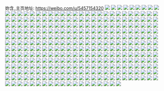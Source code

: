 妳含_主页地址: https://weibo.com/u/5457154320 
![](https://wx4.sinaimg.cn/mw2000/005XjF84ly1h8uj0t08e0j31o0280qv6.jpg) 
![](https://wx4.sinaimg.cn/mw2000/005XjF84ly1h8uj0wowo6j31o0280hdu.jpg) 
![](https://wx4.sinaimg.cn/mw2000/005XjF84ly1h8uj0uhayoj31m426mx6p.jpg) 
![](https://wx4.sinaimg.cn/mw2000/005XjF84ly1h854bgz44ij32dr36c7wk.jpg) 
![](https://wx4.sinaimg.cn/mw2000/005XjF84ly1h8548gx5wej31h125lqv6.jpg) 
![](https://wx4.sinaimg.cn/mw2000/005XjF84ly1h6k5jmzxa3j30u01407a3.jpg) 
![](https://wx4.sinaimg.cn/mw2000/005XjF84ly1h6k5jniig9j30u0154guj.jpg) 
![](https://wx4.sinaimg.cn/mw2000/005XjF84ly1h6k5iqzqadj30u0140te9.jpg) 
![](https://wx4.sinaimg.cn/mw2000/005XjF84ly1h6i22d9glnj30u014p455.jpg) 
![](https://wx4.sinaimg.cn/mw2000/005XjF84ly1h6i22di1ngj30u0140gtz.jpg) 
![](https://wx4.sinaimg.cn/mw2000/005XjF84ly1h6i22e1b9oj30u01404ci.jpg) 
![](https://wx4.sinaimg.cn/mw2000/005XjF84ly1h6i22ec1xmj30u014aqcg.jpg) 
![](https://wx4.sinaimg.cn/mw2000/005XjF84ly1h5vfzas3blj30u014043q.jpg) 
![](https://wx4.sinaimg.cn/mw2000/005XjF84ly1h5vfy92y5hj30u0140tg3.jpg) 
![](https://wx4.sinaimg.cn/mw2000/005XjF84ly1h5vfx6fdfdj30u016dtg0.jpg) 
![](https://wx4.sinaimg.cn/mw2000/005XjF84ly1h5dqonqg9rj30u0140qfq.jpg) 
![](https://wx4.sinaimg.cn/mw2000/005XjF84ly1h5dqop4w3dj30u0140wpo.jpg) 
![](https://wx4.sinaimg.cn/mw2000/005XjF84ly1h5dqoqbmd3j30u01407dg.jpg) 
![](https://wx4.sinaimg.cn/mw2000/005XjF84ly1h5dqot9jsuj30u0140137.jpg) 
![](https://wx4.sinaimg.cn/mw2000/005XjF84ly1h5dqorwdmbj30u0140amf.jpg) 
![](https://wx4.sinaimg.cn/mw2000/005XjF84ly1h5dqoudbarj30u0140ahj.jpg) 
![](https://wx4.sinaimg.cn/mw2000/005XjF84ly1h5dqom9kjxj30u014010f.jpg) 
![](https://wx4.sinaimg.cn/mw2000/005XjF84ly1h5dqov8rplj30u0140q9r.jpg) 
![](https://wx4.sinaimg.cn/mw2000/005XjF84ly1h5dqowagqjj30u0140akm.jpg) 
![](https://wx4.sinaimg.cn/mw2000/005XjF84ly1h4w5q3z9y7j31o02yonpd.jpg) 
![](https://wx4.sinaimg.cn/mw2000/005XjF84ly1h4ltmd10jpj31qo2bkkjl.jpg) 
![](https://wx4.sinaimg.cn/mw2000/005XjF84ly1h4ltmjauxaj32c0340kjl.jpg) 
![](https://wx4.sinaimg.cn/mw2000/005XjF84ly1h4jikwtb3sj30u014048b.jpg) 
![](https://wx4.sinaimg.cn/mw2000/005XjF84ly1h4ewvtcosej30u0140n8f.jpg) 
![](https://wx4.sinaimg.cn/mw2000/005XjF84ly1h4eko1gxhyj30u0140qbb.jpg) 
![](https://wx4.sinaimg.cn/mw2000/005XjF84ly1h4eko0wy52j30u01407e9.jpg) 
![](https://wx4.sinaimg.cn/mw2000/005XjF84ly1h3tvzwdsz3j32c03404qr.jpg) 
![](https://wx4.sinaimg.cn/mw2000/005XjF84ly1h3tvzx1cnbj31o0280hdt.jpg) 
![](https://wx4.sinaimg.cn/mw2000/005XjF84ly1h3tvzylwlaj32c03404qq.jpg) 
![](https://wx4.sinaimg.cn/mw2000/005XjF84ly1h3tw00i3m6j32c0340u0y.jpg) 
![](https://wx4.sinaimg.cn/mw2000/005XjF84ly1h3lvc76o9sj32c0340e83.jpg) 
![](https://wx4.sinaimg.cn/mw2000/005XjF84ly1h3lvc5d38ij32c03404qq.jpg) 
![](https://wx4.sinaimg.cn/mw2000/005XjF84ly1h3lvbly48nj32c03404qr.jpg) 
![](https://wx4.sinaimg.cn/mw2000/005XjF84ly1h3lvac6avaj31c0200e1s.jpg) 
![](https://wx4.sinaimg.cn/mw2000/005XjF84ly1h3lv6eml80j31o028mkjl.jpg) 
![](https://wx4.sinaimg.cn/mw2000/005XjF84ly1h3lv6fhd6qj31o02801kx.jpg) 
![](https://wx4.sinaimg.cn/mw2000/005XjF84ly1h3lv6gfqr0j32c03407wi.jpg) 
![](https://wx4.sinaimg.cn/mw2000/005XjF84ly1h3lv3gt95cj30mi0u0agq.jpg) 
![](https://wx4.sinaimg.cn/mw2000/005XjF84ly1h3lv3yseyzj30mi0u0gug.jpg) 
![](https://wx4.sinaimg.cn/mw2000/005XjF84ly1h3lv12eiqpj32c0340kjn.jpg) 
![](https://wx4.sinaimg.cn/mw2000/005XjF84ly1h3lv13wj8lj32c02c0x6p.jpg) 
![](https://wx4.sinaimg.cn/mw2000/005XjF84ly1h2qdmeewmoj30u013z7ee.jpg) 
![](https://wx4.sinaimg.cn/mw2000/005XjF84ly1h2m2076xc6j30u0140wny.jpg) 
![](https://wx4.sinaimg.cn/mw2000/005XjF84ly1h2cus9u9y6j30u0140119.jpg) 
![](https://wx4.sinaimg.cn/mw2000/005XjF84ly1h26yn7ackuj30u0140tjj.jpg) 
![](https://wx4.sinaimg.cn/mw2000/005XjF84ly1h26yn7n0kjj30u0140k3m.jpg) 
![](https://wx4.sinaimg.cn/mw2000/005XjF84ly1h26yn800q2j30u0140alo.jpg) 
![](https://wx4.sinaimg.cn/mw2000/005XjF84ly1h23plw6xeaj30u0140wkb.jpg) 
![](https://wx4.sinaimg.cn/mw2000/005XjF84ly1h23plvpv17j30u0140q8k.jpg) 
![](https://wx4.sinaimg.cn/mw2000/005XjF84ly1h23pm8c46sj30u0140n80.jpg) 
![](https://wx4.sinaimg.cn/mw2000/005XjF84ly1h0s8ywl23fj31l7280hdt.jpg) 
![](https://wx4.sinaimg.cn/mw2000/005XjF84ly1h0s8yane0qj32c0340hdv.jpg) 
![](https://wx4.sinaimg.cn/mw2000/005XjF84ly1h0s8ybpfebj32c0340kjm.jpg) 
![](https://wx4.sinaimg.cn/mw2000/005XjF84ly1gygzt3x45xj30u01407d8.jpg) 
![](https://wx4.sinaimg.cn/mw2000/005XjF84ly1gygzt3gb5gj30u015dgs3.jpg) 
![](https://wx4.sinaimg.cn/mw2000/005XjF84ly1gxsir7w0usj31o02801ky.jpg) 
![](https://wx4.sinaimg.cn/mw2000/005XjF84ly1gxsir717ngj32c0340u0y.jpg) 
![](https://wx4.sinaimg.cn/mw2000/005XjF84ly1gxsir8hyr1j31o0280u0x.jpg) 
![](https://wx4.sinaimg.cn/mw2000/005XjF84ly1gxsir9bn32j327533znpe.jpg) 
![](https://wx4.sinaimg.cn/mw2000/005XjF84ly1gw6wwikdc8j31jr285e81.jpg) 
![](https://wx4.sinaimg.cn/mw2000/005XjF84ly1gw6wwhwa5mj32c0340x6q.jpg) 
![](https://wx4.sinaimg.cn/mw2000/005XjF84ly1gv3p6njwtxj62c0340hdv02.jpg) 
![](https://wx4.sinaimg.cn/mw2000/005XjF84ly1gv3p3gwrn5j61mc25sb2902.jpg) 
![](https://wx4.sinaimg.cn/mw2000/005XjF84ly1gv3p3gbz8zj61mc25s4qp02.jpg) 
![](https://wx4.sinaimg.cn/mw2000/005XjF84ly1gue451mfvqj62c02c0kjl02.jpg) 
![](https://wx4.sinaimg.cn/mw2000/005XjF84ly1gue45392kpj32c02c0e83.jpg) 
![](https://wx4.sinaimg.cn/mw2000/005XjF84ly1gu1x4arqymj61o02807wh02.jpg) 
![](https://wx4.sinaimg.cn/mw2000/005XjF84ly1gu1x4a7v7tj61o0280hdt02.jpg) 
![](https://wx4.sinaimg.cn/mw2000/005XjF84ly1gu1x1lxrvgj62c02c0kjm02.jpg) 
![](https://wx4.sinaimg.cn/mw2000/005XjF84ly1gu1x1n6p42j62c02c0kjm02.jpg) 
![](https://wx4.sinaimg.cn/mw2000/005XjF84ly1gu1x1krutbj62c02c0b2b02.jpg) 
![](https://wx4.sinaimg.cn/mw2000/005XjF84ly1gu1x1nl5xxj60wi0wi49t02.jpg) 
![](https://wx4.sinaimg.cn/mw2000/005XjF84ly1gtfecufljgj62c02c04qq02.jpg) 
![](https://wx4.sinaimg.cn/mw2000/005XjF84ly1gtfebffwt0j61o028i4qq02.jpg) 
![](https://wx4.sinaimg.cn/mw2000/005XjF84ly1gtfebgcaufj61o02807wi02.jpg) 
![](https://wx4.sinaimg.cn/mw2000/005XjF84ly1gt4wnpetkhj31o0280b2a.jpg) 
![](https://wx4.sinaimg.cn/mw2000/005XjF84ly1gt4wnojj34j326h2yukjp.jpg) 
![](https://wx4.sinaimg.cn/mw2000/005XjF84ly1gt07uk68mlj32c03407wj.jpg) 
![](https://wx4.sinaimg.cn/mw2000/005XjF84ly1gsvgg78pmhj31o0280b29.jpg) 
![](https://wx4.sinaimg.cn/mw2000/005XjF84ly1gsmkfra3kuj33402c0u0x.jpg) 
![](https://wx4.sinaimg.cn/mw2000/005XjF84ly1gshxyrn0rsj32c02c01kz.jpg) 
![](https://wx4.sinaimg.cn/mw2000/005XjF84ly1gsgu7941juj32c02c07wk.jpg) 
![](https://wx4.sinaimg.cn/mw2000/005XjF84ly1gsfl39gmd5j328p28pe83.jpg) 
![](https://wx4.sinaimg.cn/mw2000/005XjF84ly1gsfl37qjfsj32c02c0e83.jpg) 
![](https://wx4.sinaimg.cn/mw2000/005XjF84ly1gsb0snnbt2j32c02c0e82.jpg) 
![](https://wx4.sinaimg.cn/mw2000/005XjF84ly1gs9ooka97ej32c02c0u0y.jpg) 
![](https://wx4.sinaimg.cn/mw2000/005XjF84ly1gs8nf4jpsuj31o0280x6p.jpg) 
![](https://wx4.sinaimg.cn/mw2000/005XjF84ly1gs8nemcifyj31mc25sb29.jpg) 
![](https://wx4.sinaimg.cn/mw2000/005XjF84ly1gs8nelg0k7j31o0280qv5.jpg) 
![](https://wx4.sinaimg.cn/mw2000/005XjF84ly1gs8nen28uxj31mc25s7wh.jpg) 
![](https://wx4.sinaimg.cn/mw2000/005XjF84ly1gs441nki3cj30u00u07gd.jpg) 
![](https://wx4.sinaimg.cn/mw2000/005XjF84ly1gs2sn5u3pfj32c02c0u0y.jpg) 
![](https://wx4.sinaimg.cn/mw2000/005XjF84ly1gs2sn6yp1uj32c02c04qq.jpg) 
![](https://wx4.sinaimg.cn/mw2000/005XjF84ly1gs1t6usktnj62c02c0e8202.jpg) 
![](https://wx4.sinaimg.cn/mw2000/005XjF84ly1gs1t6yn5gsj32c02c0qv6.jpg) 
![](https://wx4.sinaimg.cn/mw2000/005XjF84ly1gs1t71tcl9j32c03404qq.jpg) 
![](https://wx4.sinaimg.cn/mw2000/005XjF84ly1gs0n0gn82gj30u00u0wlc.jpg) 
![](https://wx4.sinaimg.cn/mw2000/005XjF84ly1grz57b8bcfj30u014dqia.jpg) 
![](https://wx4.sinaimg.cn/mw2000/005XjF84ly1grz57c6kd3j60u01swx0402.jpg) 
![](https://wx4.sinaimg.cn/mw2000/005XjF84ly1gruj06qljij30u00u0136.jpg) 
![](https://wx4.sinaimg.cn/mw2000/005XjF84ly1grubn548lbj32c02c0e82.jpg) 
![](https://wx4.sinaimg.cn/mw2000/005XjF84ly1grts4775zwj31o0280u0x.jpg) 
![](https://wx4.sinaimg.cn/mw2000/005XjF84ly1grts47xsp6j31il279x6p.jpg) 
![](https://wx4.sinaimg.cn/mw2000/005XjF84ly1groujsneqaj61o02807wi02.jpg) 
![](https://wx4.sinaimg.cn/mw2000/005XjF84ly1groujtq00oj32c0340qv7.jpg) 
![](https://wx4.sinaimg.cn/mw2000/005XjF84ly1groujvjzz5j329y2vax6t.jpg) 
![](https://wx4.sinaimg.cn/mw2000/005XjF84ly1groujwtta9j32a12z7npf.jpg) 
![](https://wx4.sinaimg.cn/mw2000/005XjF84ly1grmq9utd4xj30u00u07fh.jpg) 
![](https://wx4.sinaimg.cn/mw2000/005XjF84ly1grm98jhc4pj33402c0b2b.jpg) 
![](https://wx4.sinaimg.cn/mw2000/005XjF84ly1gribxwevsij32c02c01kx.jpg) 
![](https://wx4.sinaimg.cn/mw2000/005XjF84ly1gribk1yvzfj32c0340qv6.jpg) 
![](https://wx4.sinaimg.cn/mw2000/005XjF84ly1gribk2zw0jj32c02c07wi.jpg) 
![](https://wx4.sinaimg.cn/mw2000/005XjF84ly1grflrsniqvj32c02c0u0y.jpg) 
![](https://wx4.sinaimg.cn/mw2000/005XjF84ly1grflrrryexj32c02c0kjm.jpg) 
![](https://wx4.sinaimg.cn/mw2000/005XjF84ly1grauhhb0pgj32c02c0x6r.jpg) 
![](https://wx4.sinaimg.cn/mw2000/005XjF84ly1grauhiupdwj33402c07wh.jpg) 
![](https://wx4.sinaimg.cn/mw2000/005XjF84ly1grauhkijgkj32c02c07wk.jpg) 
![](https://wx4.sinaimg.cn/mw2000/005XjF84ly1gr9n8cfl37j32c02c04qq.jpg) 
![](https://wx4.sinaimg.cn/mw2000/005XjF84ly1gr9n8gd8tmj32c02c01kz.jpg) 
![](https://wx4.sinaimg.cn/mw2000/005XjF84ly1gr8kxhc0fdj31kw2dc4qs.jpg) 
![](https://wx4.sinaimg.cn/mw2000/005XjF84ly1gr8epkgqvkj62c02c0e8302.jpg) 
![](https://wx4.sinaimg.cn/mw2000/005XjF84ly1gr8epmmv0rj32c02c0hdv.jpg) 
![](https://wx4.sinaimg.cn/mw2000/005XjF84ly1gr8epj7jgcj32c02c0kjn.jpg) 
![](https://wx4.sinaimg.cn/mw2000/005XjF84ly1gr8epo07ojj32c02c0hdv.jpg) 
![](https://wx4.sinaimg.cn/mw2000/005XjF84ly1gr7kmck0h0j32c02c0b2b.jpg) 
![](https://wx4.sinaimg.cn/mw2000/005XjF84ly1gr7kmfbsskj62c02c01kz02.jpg) 
![](https://wx4.sinaimg.cn/mw2000/005XjF84ly1gr2sxdssczj30u00u04qp.jpg) 
![](https://wx4.sinaimg.cn/mw2000/005XjF84ly1gqzn6xk1a2j32c02c0kjm.jpg) 
![](https://wx4.sinaimg.cn/mw2000/005XjF84ly1gqzn6z648uj32c02c04qq.jpg) 
![](https://wx4.sinaimg.cn/mw2000/005XjF84ly1gqzn70gn26j32c02c07wi.jpg) 
![](https://wx4.sinaimg.cn/mw2000/005XjF84ly1gqzjagfec4j62c02c01l002.jpg) 
![](https://wx4.sinaimg.cn/mw2000/005XjF84ly1gqzjakk5n4j32c02c07wk.jpg) 
![](https://wx4.sinaimg.cn/mw2000/005XjF84ly1gqzjac5ba2j32c02c0hdu.jpg) 
![](https://wx4.sinaimg.cn/mw2000/005XjF84ly1gqz5soux20j32c02c0kjn.jpg) 
![](https://wx4.sinaimg.cn/mw2000/005XjF84ly1gqvu8irguyj61o02804qp02.jpg) 
![](https://wx4.sinaimg.cn/mw2000/005XjF84ly1gqvu8d5tmwj31o02801kx.jpg) 
![](https://wx4.sinaimg.cn/mw2000/005XjF84ly1gqvu8fqjbgj31o0234b29.jpg) 
![](https://wx4.sinaimg.cn/mw2000/005XjF84ly1gqvu8lupp9j31o0280b29.jpg) 
![](https://wx4.sinaimg.cn/mw2000/005XjF84ly1gqtuuhdsysj32c02c0kjm.jpg) 
![](https://wx4.sinaimg.cn/mw2000/005XjF84ly1gqtuuife5hj33402c0b29.jpg) 
![](https://wx4.sinaimg.cn/mw2000/005XjF84ly1gqaa8be4a8j32c03404qs.jpg) 
![](https://wx4.sinaimg.cn/mw2000/005XjF84ly1gqaa8dau1pj33402c0npf.jpg) 
![](https://wx4.sinaimg.cn/mw2000/005XjF84ly1gpo67o34e8j32c02c0x6q.jpg) 
![](https://wx4.sinaimg.cn/mw2000/005XjF84ly1gpnz453hvxj31o02807wi.jpg) 
![](https://wx4.sinaimg.cn/mw2000/005XjF84ly1gpnz43sacpj32c03407wj.jpg) 
![](https://wx4.sinaimg.cn/mw2000/005XjF84ly1gpezniqbvuj32c02c0x6q.jpg) 
![](https://wx4.sinaimg.cn/mw2000/005XjF84ly1gowfg4gk20j31o0280qv5.jpg) 
![](https://wx4.sinaimg.cn/mw2000/005XjF84ly1gowetko0e1j30t70luaek.jpg) 
![](https://wx4.sinaimg.cn/mw2000/005XjF84ly1goaletc3uqj30wi1g6ql3.jpg) 
![](https://wx4.sinaimg.cn/mw2000/005XjF84ly1goale3l9lfj31o02807wj.jpg) 
![](https://wx4.sinaimg.cn/mw2000/005XjF84ly1goale5ky27j31o0280u0z.jpg) 
![](https://wx4.sinaimg.cn/mw2000/005XjF84ly1goale8mculj31o027yhdu.jpg) 
![](https://wx4.sinaimg.cn/mw2000/005XjF84ly1goaleanga1j31o0280e83.jpg) 
![](https://wx4.sinaimg.cn/mw2000/005XjF84ly1gnv9910etaj30u015gn83.jpg) 
![](https://wx4.sinaimg.cn/mw2000/005XjF84ly1gnryvhg58yj31o01o0e81.jpg) 
![](https://wx4.sinaimg.cn/mw2000/005XjF84ly1gnryvhz1f0j30u00u047k.jpg) 
![](https://wx4.sinaimg.cn/mw2000/005XjF84ly1gni5zg9jipj32c0340qv5.jpg) 
![](https://wx4.sinaimg.cn/mw2000/005XjF84ly1gn7wmp9lioj32c02c07wh.jpg) 
![](https://wx4.sinaimg.cn/mw2000/005XjF84ly1gms64wmqbfj30u00u00yb.jpg) 
![](https://wx4.sinaimg.cn/mw2000/005XjF84ly1gms64us822j30u00u0gtx.jpg) 
![](https://wx4.sinaimg.cn/mw2000/005XjF84ly1gm9l8xs93ej30rs15utpk.jpg) 
![](https://wx4.sinaimg.cn/mw2000/005XjF84ly1gm1kogjkgwj30u014un9u.jpg) 
![](https://wx4.sinaimg.cn/mw2000/005XjF84ly1gltlmd1ybmj32c02c0u0x.jpg) 
![](https://wx4.sinaimg.cn/mw2000/005XjF84ly1gltlmbt4fsj32c0340u0y.jpg) 
![](https://wx4.sinaimg.cn/mw2000/005XjF84ly1gl6ysnr63jj30u0140k46.jpg) 
![](https://wx4.sinaimg.cn/mw2000/005XjF84ly1gkzd2mx0y7j32c02c0x6p.jpg) 
![](https://wx4.sinaimg.cn/mw2000/005XjF84ly1gk30m6v1m7j32c0340hdu.jpg) 
![](https://wx4.sinaimg.cn/mw2000/005XjF84ly1gk30m7y9xdj32c0340hdu.jpg) 
![](https://wx4.sinaimg.cn/mw2000/005XjF84ly1gk30m93bqcj32c0340e82.jpg) 
![](https://wx4.sinaimg.cn/mw2000/005XjF84ly1gk2zdx2ts9j33402c0qv6.jpg) 
![](https://wx4.sinaimg.cn/mw2000/005XjF84ly1gk2zbpx0fjj31mk280b29.jpg) 
![](https://wx4.sinaimg.cn/mw2000/005XjF84ly1gk2zbqkofsj32c03404qp.jpg) 
![](https://wx4.sinaimg.cn/mw2000/005XjF84ly1gje9s6hlqcj33402c04qu.jpg) 
![](https://wx4.sinaimg.cn/mw2000/005XjF84ly1gje9s775jdj31400u0af6.jpg) 
![](https://wx4.sinaimg.cn/mw2000/005XjF84ly1gje9qsqcbvj31rh2dckjl.jpg) 
![](https://wx4.sinaimg.cn/mw2000/005XjF84ly1gje9qtmg8yj31se2dchdt.jpg) 
![](https://wx4.sinaimg.cn/mw2000/005XjF84ly1gje9quftodj31s02dc1ky.jpg) 
![](https://wx4.sinaimg.cn/mw2000/005XjF84ly1gix2gr9ikoj30u0140n7y.jpg) 
![](https://wx4.sinaimg.cn/mw2000/005XjF84ly1gix2gqhuzfj310q0u0k0f.jpg) 
![](https://wx4.sinaimg.cn/mw2000/005XjF84ly1gix2fgidsij30u0140dm4.jpg) 
![](https://wx4.sinaimg.cn/mw2000/005XjF84ly1gimjlia9bmj31lh24f7wh.jpg) 
![](https://wx4.sinaimg.cn/mw2000/005XjF84ly1gimjlirv7vj31p629ce81.jpg) 
![](https://wx4.sinaimg.cn/mw2000/005XjF84ly1gimjll2gnwj31o02801ky.jpg) 
![](https://wx4.sinaimg.cn/mw2000/005XjF84ly1gimjljei2dj31s02dc1kx.jpg) 
![](https://wx4.sinaimg.cn/mw2000/005XjF84ly1gimjlh5w38j31o02887wh.jpg) 
![](https://wx4.sinaimg.cn/mw2000/005XjF84ly1gimjlk0hpkj31k6268b29.jpg) 
![](https://wx4.sinaimg.cn/mw2000/005XjF84ly1gii449k4l9j30u01407e3.jpg) 
![](https://wx4.sinaimg.cn/mw2000/005XjF84ly1gii448wyvgj30u0140k0d.jpg) 
![](https://wx4.sinaimg.cn/mw2000/005XjF84ly1gib1o5i00jj31l827zkjl.jpg) 
![](https://wx4.sinaimg.cn/mw2000/005XjF84ly1gib1o4fxfdj31hu27ze81.jpg) 
![](https://wx4.sinaimg.cn/mw2000/005XjF84ly1ghrxzczuw3j318r0u0ws1.jpg) 
![](https://wx4.sinaimg.cn/mw2000/005XjF84ly1ghplyyv0dqj30tu0tu7wh.jpg) 
![](https://wx4.sinaimg.cn/mw2000/005XjF84ly1ghplyv6wcuj30z20ty4qp.jpg) 
![](https://wx4.sinaimg.cn/mw2000/005XjF84ly1ghl1lzbzhnj31o0280u0x.jpg) 
![](https://wx4.sinaimg.cn/mw2000/005XjF84ly1ghl1mhffpvj31o0280kjm.jpg) 
![](https://wx4.sinaimg.cn/mw2000/005XjF84ly1ghl1mgoxqij31o0280x6p.jpg) 
![](https://wx4.sinaimg.cn/mw2000/005XjF84ly1ghl1mixs3aj31ye2lvnpe.jpg) 
![](https://wx4.sinaimg.cn/mw2000/005XjF84ly1ghl1j8xp0fj31o02807wj.jpg) 
![](https://wx4.sinaimg.cn/mw2000/005XjF84ly1ghg9osihgsj31o02801kx.jpg) 
![](https://wx4.sinaimg.cn/mw2000/005XjF84ly1ghck2adu3cj32c02c0qpd.jpg) 
![](https://wx4.sinaimg.cn/mw2000/005XjF84ly1gh63jqxxdcj31o029k4qq.jpg) 
![](https://wx4.sinaimg.cn/mw2000/005XjF84ly1gh63js84ikj31kg28zkjl.jpg) 
![](https://wx4.sinaimg.cn/mw2000/005XjF84ly1ggxvrrc99gj32c02c0ttr.jpg) 
![](https://wx4.sinaimg.cn/mw2000/005XjF84ly1ggicubuhkhj31o028wnpe.jpg) 
![](https://wx4.sinaimg.cn/mw2000/005XjF84ly1ggicuanz6xj32am3401kz.jpg) 
![](https://wx4.sinaimg.cn/mw2000/005XjF84ly1ggicud1ze1j31o0280hdu.jpg) 
![](https://wx4.sinaimg.cn/mw2000/005XjF84ly1ggckzpsoixj316o1kw7j9.jpg) 
![](https://wx4.sinaimg.cn/mw2000/005XjF84ly1ggckzq4uxxj316o1kwe2r.jpg) 
![](https://wx4.sinaimg.cn/mw2000/005XjF84ly1ggckzqxma3j32bo31lu0y.jpg) 
![](https://wx4.sinaimg.cn/mw2000/005XjF84ly1ggckzp6t0nj316o1lie25.jpg) 
![](https://wx4.sinaimg.cn/mw2000/005XjF84ly1gfr45v80f4j31kw2dcx6t.jpg) 
![](https://wx4.sinaimg.cn/mw2000/005XjF84ly1gfpwryyrt5j31o01o07wh.jpg) 
![](https://wx4.sinaimg.cn/mw2000/005XjF84ly1gfpwrzmaqhj31o01o0qql.jpg) 
![](https://wx4.sinaimg.cn/mw2000/005XjF84ly1gf8fp3verrj316o1kw169.jpg) 
![](https://wx4.sinaimg.cn/mw2000/005XjF84ly1gf8fp4pqlrj316o1kwqv6.jpg) 
![](https://wx4.sinaimg.cn/mw2000/005XjF84ly1gf8fp3lhbkj316o1kwb29.jpg) 
![](https://wx4.sinaimg.cn/mw2000/005XjF84ly1gf0iu1pithj31o01o04hm.jpg) 
![](https://wx4.sinaimg.cn/mw2000/005XjF84ly1gf0iu0gmzsj32c02c0b29.jpg) 
![](https://wx4.sinaimg.cn/mw2000/005XjF84ly1gepy6jndamj30u01400zu.jpg) 
![](https://wx4.sinaimg.cn/mw2000/005XjF84ly1gepy6s1k8gj30u0140wpj.jpg) 
![](https://wx4.sinaimg.cn/mw2000/005XjF84ly1gee9jex4s9j324z2z4hdv.jpg) 
![](https://wx4.sinaimg.cn/mw2000/005XjF84ly1gee9jg6kodj3270318u0y.jpg) 
![](https://wx4.sinaimg.cn/mw2000/005XjF84ly1gee9jdm2zlj326a2xcnpf.jpg) 
![](https://wx4.sinaimg.cn/mw2000/005XjF84ly1gee9jhbmv2j32ad340npf.jpg) 
![](https://wx4.sinaimg.cn/mw2000/005XjF84ly1ge6eu2wyeoj32c034sx6q.jpg) 
![](https://wx4.sinaimg.cn/mw2000/005XjF84ly1ge6eu1mf07j32bf2yoqv6.jpg) 
![](https://wx4.sinaimg.cn/mw2000/005XjF84ly1ge6eu4es9uj33402d2qv6.jpg) 
![](https://wx4.sinaimg.cn/mw2000/005XjF84ly1ge6et1v92oj31ay1nz1kx.jpg) 
![](https://wx4.sinaimg.cn/mw2000/005XjF84ly1ge6et1hvtdj31kw1kwqgp.jpg) 
![](https://wx4.sinaimg.cn/mw2000/005XjF84ly1ge6et3bmwuj32c0340npd.jpg) 
![](https://wx4.sinaimg.cn/mw2000/005XjF84ly1ge6et4gof7j32c02c0b2a.jpg) 
![](https://wx4.sinaimg.cn/mw2000/005XjF84ly1gdx03x1zkaj316o1kub29.jpg) 
![](https://wx4.sinaimg.cn/mw2000/005XjF84ly1gd4zo1g9f4j32c03407wj.jpg) 
![](https://wx4.sinaimg.cn/mw2000/005XjF84ly1gd4zo2afo6j32c02c018e.jpg) 
![](https://wx4.sinaimg.cn/mw2000/005XjF84ly1gco3kr97ifj31o01o0hdt.jpg) 
![](https://wx4.sinaimg.cn/mw2000/005XjF84ly1gcfnucf8a8j32c02c0b29.jpg) 
![](https://wx4.sinaimg.cn/mw2000/005XjF84ly1gc0w894i4ij316o17qhdt.jpg) 
![](https://wx4.sinaimg.cn/mw2000/005XjF84ly1gc0w88b9dnj316o17m1ky.jpg) 
![](https://wx4.sinaimg.cn/mw2000/005XjF84ly1gc0w8abz4kj32c0340x6p.jpg) 
![](https://wx4.sinaimg.cn/mw2000/005XjF84ly1gc0w8b7viuj32c0340u0x.jpg) 
![](https://wx4.sinaimg.cn/mw2000/005XjF84ly1gbg2yivoxsj32c0340e83.jpg) 
![](https://wx4.sinaimg.cn/mw2000/005XjF84ly1gbg2yjxuw2j32c0340kjm.jpg) 
![](https://wx4.sinaimg.cn/mw2000/005XjF84ly1gbab4x73ntj31o0280b29.jpg) 
![](https://wx4.sinaimg.cn/mw2000/005XjF84ly1gbab4zs1p2j31o0280e81.jpg) 
![](https://wx4.sinaimg.cn/mw2000/005XjF84ly1gb5dsyt4uej30u014m4gr.jpg) 
![](https://wx4.sinaimg.cn/mw2000/005XjF84ly1gb5dsxgelwj30u0140dtp.jpg) 
![](https://wx4.sinaimg.cn/mw2000/005XjF84ly1gawehr3ou2j32c0340u0x.jpg) 
![](https://wx4.sinaimg.cn/mw2000/005XjF84ly1gawehrsgqej32c0340e81.jpg) 
![](https://wx4.sinaimg.cn/mw2000/005XjF84ly1gawehtni6lj31o0280e81.jpg) 
![](https://wx4.sinaimg.cn/mw2000/005XjF84ly1gawei0sdycj32c02c0kgj.jpg) 
![](https://wx4.sinaimg.cn/mw2000/005XjF84ly1gawaig92i6j32482tqhdt.jpg) 
![](https://wx4.sinaimg.cn/mw2000/005XjF84ly1gawaih465zj32c0340qv5.jpg) 
![](https://wx4.sinaimg.cn/mw2000/005XjF84ly1gawaijpo50j32c03404qv.jpg) 
![](https://wx4.sinaimg.cn/mw2000/005XjF84ly1gawail5dglj32c02c0nj0.jpg) 
![](https://wx4.sinaimg.cn/mw2000/005XjF84ly1gar3ucm2wtj30u00u07ec.jpg) 
![](https://wx4.sinaimg.cn/mw2000/005XjF84ly1g9qsp0j749j316h1b4awy.jpg) 
![](https://wx4.sinaimg.cn/mw2000/005XjF84ly1g9hk8jecr6j32c0340hdt.jpg) 
![](https://wx4.sinaimg.cn/mw2000/005XjF84ly1g974ojnns9j31o01o01fb.jpg) 
![](https://wx4.sinaimg.cn/mw2000/005XjF84ly1g974oj60b8j31o01o0aty.jpg) 
![](https://wx4.sinaimg.cn/mw2000/005XjF84ly1g8wg538tl9j32c03401l2.jpg) 
![](https://wx4.sinaimg.cn/mw2000/005XjF84ly1g8wg53wxs6j32c03401kx.jpg) 
![](https://wx4.sinaimg.cn/mw2000/005XjF84ly1g889hk5542j30u00u079h.jpg) 
![](https://wx4.sinaimg.cn/mw2000/005XjF84ly1g889j7hc1gj30u00u0acp.jpg) 
![](https://wx4.sinaimg.cn/mw2000/005XjF84ly1g7z6rpkpnnj32c02c0qv9.jpg) 
![](https://wx4.sinaimg.cn/mw2000/005XjF84ly1g7z6rmexxuj32c02c0e85.jpg) 
![](https://wx4.sinaimg.cn/mw2000/005XjF84ly1g7z3vs4vuuj32c03401kz.jpg) 
![](https://wx4.sinaimg.cn/mw2000/005XjF84ly1g7gliawnhzj32c0340npd.jpg) 
![](https://wx4.sinaimg.cn/mw2000/005XjF84ly1g7635t9sttj30u01404az.jpg) 
![](https://wx4.sinaimg.cn/mw2000/005XjF84ly1g7635ufsgyj30u0140al7.jpg) 
![](https://wx4.sinaimg.cn/mw2000/005XjF84ly1g7635s12hbj30u0140gt6.jpg) 
![](https://wx4.sinaimg.cn/mw2000/005XjF84ly1g6nsn2hkegj32c0340kjm.jpg) 
![](https://wx4.sinaimg.cn/mw2000/005XjF84ly1g620bacswyj30u00u0qcb.jpg) 
![](https://wx4.sinaimg.cn/mw2000/005XjF84ly1g620b9gm55j30u0140qd7.jpg) 
![](https://wx4.sinaimg.cn/mw2000/005XjF84ly1g57gjozw7vj32802you0z.jpg) 
![](https://wx4.sinaimg.cn/mw2000/005XjF84ly1g4cb4iwnxsj30u0140alc.jpg) 
![](https://wx4.sinaimg.cn/mw2000/005XjF84ly1g4cb4kwki1j30u014047n.jpg) 
![](https://wx4.sinaimg.cn/mw2000/005XjF84ly1g37xr2syvgj30u0140akn.jpg) 
![](https://wx4.sinaimg.cn/mw2000/005XjF84ly1g37xr2idh6j30u01407ba.jpg) 
![](https://wx4.sinaimg.cn/mw2000/005XjF84ly1g37xr46kmij30u0140tgj.jpg) 
![](https://wx4.sinaimg.cn/mw2000/005XjF84ly1g37xr4sbrmj30u00u0n2x.jpg) 
![](https://wx4.sinaimg.cn/mw2000/005XjF84ly1g37xrf738fj30u00u0wkl.jpg) 
![](https://wx4.sinaimg.cn/mw2000/005XjF84ly1g37xrfig3uj30u00u046a.jpg) 
![](https://wx4.sinaimg.cn/mw2000/005XjF84ly1g37xreyt5dj30u00u0jxv.jpg) 
![](https://wx4.sinaimg.cn/mw2000/005XjF84ly1g37xrfr90ij30u00u0aim.jpg) 
![](https://wx4.sinaimg.cn/mw2000/005XjF84ly1g37xrg0txgj30u00u0wmz.jpg) 
![](https://wx4.sinaimg.cn/mw2000/005XjF84ly1g37iv7ddy2j31cc1sgkjn.jpg) 
![](https://wx4.sinaimg.cn/mw2000/005XjF84ly1g37iv8ay5rj31cc1sghdv.jpg) 
![](https://wx4.sinaimg.cn/mw2000/005XjF84ly1g37ivbeetzj318y1pm7wm.jpg) 
![](https://wx4.sinaimg.cn/mw2000/005XjF84ly1g37iv6dseaj31cc1sgu13.jpg) 
![](https://wx4.sinaimg.cn/mw2000/005XjF84ly1g37ive3w9yj31cc1sgnpd.jpg) 
![](https://wx4.sinaimg.cn/mw2000/005XjF84ly1g37ivfn7taj31cc1sknpd.jpg) 
![](https://wx4.sinaimg.cn/mw2000/005XjF84ly1g37ivh22syj31cf1sge81.jpg) 
![](https://wx4.sinaimg.cn/mw2000/005XjF84ly1g37ivj1qv1j31cg1sg1kx.jpg) 
![](https://wx4.sinaimg.cn/mw2000/005XjF84ly1g37ivjotp1j32c02c0dvr.jpg) 
![](https://wx4.sinaimg.cn/mw2000/005XjF84ly1g302ww90kqj30u20u0qbc.jpg) 
![](https://wx4.sinaimg.cn/mw2000/005XjF84ly1g2n8kc4wyvj31bu1pynou.jpg) 
![](https://wx4.sinaimg.cn/mw2000/005XjF84ly1g2c9btrh7zj30u00u0k93.jpg) 
![](https://wx4.sinaimg.cn/mw2000/005XjF84ly1g2c9by0551j30u00u0ney.jpg) 
![](https://wx4.sinaimg.cn/mw2000/005XjF84ly1g1v6c9jz1uj30rs334b29.jpg) 
![](https://wx4.sinaimg.cn/mw2000/005XjF84ly1g15we4i8bwj30rs332k81.jpg) 
![](https://wx4.sinaimg.cn/mw2000/005XjF84ly1g14lnzfv4bj31o01o0b2e.jpg) 
![](https://wx4.sinaimg.cn/mw2000/005XjF84ly1g14lnw8w3jj32c02c04qq.jpg) 
![](https://wx4.sinaimg.cn/mw2000/005XjF84ly1g0pu3dnz63j31400u00vu.jpg) 
![](https://wx4.sinaimg.cn/mw2000/005XjF84ly1fz9pknofphj33402c0u0x.jpg) 
![](https://wx4.sinaimg.cn/mw2000/005XjF84ly1fyowjy5frlj30qo0zkgwn.jpg) 
![](https://wx4.sinaimg.cn/mw2000/005XjF84ly1fyowjydq3wj30qo0zkgxp.jpg) 
![](https://wx4.sinaimg.cn/mw2000/005XjF84ly1fyowjylacyj30qo0zk7fg.jpg) 
![](https://wx4.sinaimg.cn/mw2000/005XjF84ly1fyowjysgn8j30qo0zkgsq.jpg) 
![](https://wx4.sinaimg.cn/mw2000/005XjF84ly1fyk3qfre7dj30qo0qon10.jpg) 
![](https://wx4.sinaimg.cn/mw2000/005XjF84ly1fyh1sdbkxvj30zk0qoafz.jpg) 
![](https://wx4.sinaimg.cn/mw2000/005XjF84ly1fyh1s52o5uj30zk0qotek.jpg) 
![](https://wx4.sinaimg.cn/mw2000/005XjF84ly1fxzmhnbbm9j31sg1cc1l0.jpg) 
![](https://wx4.sinaimg.cn/mw2000/005XjF84ly1fxrplurpz0j30k00qoq6m.jpg) 
![](https://wx4.sinaimg.cn/mw2000/005XjF84ly1fvacyp0oa4j315o15mqv6.jpg) 
![](https://wx4.sinaimg.cn/mw2000/005XjF84ly1fv9bwsl9zdj30qo0qoafv.jpg) 
![](https://wx4.sinaimg.cn/mw2000/005XjF84ly1fv2fdcsjjmj31o01o01kz.jpg) 
![](https://wx4.sinaimg.cn/mw2000/005XjF84ly1fv2fddpt3pj32c02c0wnz.jpg) 
![](https://wx4.sinaimg.cn/mw2000/005XjF84ly1fuqk34iqbrj30z91g2trh.jpg) 
![](https://wx4.sinaimg.cn/mw2000/005XjF84ly1fupr4apsorj32c02c07qi.jpg) 
![](https://wx4.sinaimg.cn/mw2000/005XjF84ly1fu8dgh07apj31cc1sgb2a.jpg) 
![](https://wx4.sinaimg.cn/mw2000/005XjF84ly1fu8dgg8a7sj31sg1sghdt.jpg) 
![](https://wx4.sinaimg.cn/mw2000/005XjF84ly1fsu10codczj30zk0qok13.jpg) 
![](https://wx4.sinaimg.cn/mw2000/005XjF84ly1frzjaghbcej3140140ajo.jpg) 
